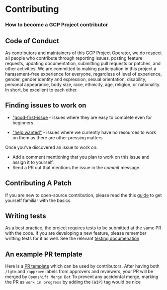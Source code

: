 # Contributing

### How to become a GCP Project contributor

## Code of Conduct

As contributors and maintainers of this GCP Project Operator, we do respect all people who contribute through reporting issues, posting feature requests, updating documentation, submitting pull requests or patches, and other activities.
We are committed to making participation in this project a harassment-free experience for everyone, regardless of level of experience, gender, gender identity and expression, sexual orientation, disability, personal appearance, body size, race, ethnicity, age, religion, or nationality. In short, be excellent to each other.

## Finding issues to work on

* ["good-first-issue](https://github.com/openshift/gcp-project-operator/issues?q=is%3Aopen+is%3Aissue+label%3A%22good+first+issue%22) - issues where they are easy to complete even for beginners

* ["help wanted"](https://github.com/openshift/gcp-project-operator/issues?q=is%3Aopen+is%3Aissue+label%3A%22help+wanted%22) - issues where we currently have no resources to work on them as there are other pressing matters

Once you've discovered an issue to work on:

* Add a comment mentioning that you plan to work on this issue and assign it to yourself.
* Send a PR out that mentions the issue in the _commit_ message.

## Contributing A Patch

If you are new to open-source contribution, please read the this [guide](https://developers.redhat.com/articles/command-line-heroes-game-pull-request/) to get yourself familiar with the basics.

## Writing tests

As a best practice, the project requires tests to be submitted at the same PR with the code. If you are developing a new feature, please remember writting tests for it as well. See the relevant [testing documenation](./docs/testing.md)

## An example PR template

Here is a [PR template](./docs/PULL_REQUEST_TEMPLATE.md) which can be used by contributors. 
After having both `/lgtm` and `/approve` labels from approvers and reviewers, your PR will be merged by `Openshift Merge Bot`
To prevent any accidental merge, marking the PR as `work in progress` by adding the `[WIP]` tag would be nice
